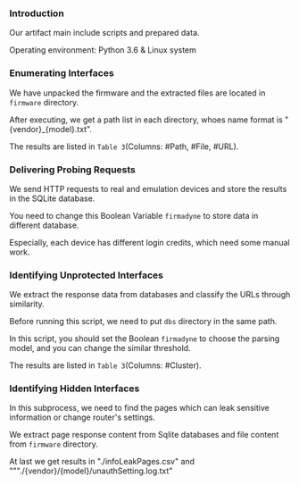 ### Introduction

Our artifact main include scripts and prepared data.

Operating environment: Python 3.6 & Linux system

### Enumerating Interfaces

We have unpacked the firmware and the extracted files are located in `firmware` directory.


After executing, we get a path list in each directory, whoes name format is "{vendor}_{model}.txt".

The results are listed in `Table 3`(Columns: #Path, #File, #URL).

### Delivering Probing Requests

We send HTTP requests to real and emulation devices and store the results in the SQLite database.

You need to change this Boolean Variable `firmadyne` to store data in different database.

Especially, each device has different login credits, which need some manual work.


### Identifying Unprotected Interfaces

We extract the response data from databases and classify the URLs through similarity.

Before running this script, we need to put `dbs` directory in the same path.

In this script, you should set the Boolean `firmadyne` to choose the parsing model, and you can change the similar threshold.

The results are listed in `Table 3`(Columns: #Cluster).

### Identifying Hidden Interfaces

In this subprocess, we need to find the pages which can leak sensitive information or change router's settings.

We extract page response content from Sqlite databases and file content from `firmware` directory.

At last we get results in "./infoLeakPages.csv" and """./{vendor}/{model}/unauthSetting.log.txt"

